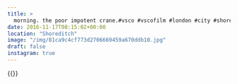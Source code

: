 ```yaml
---
title: >
  morning. the poor impotent crane.#vsco #vscofilm #london #city #shoreditch #cranesinthesky
date: 2016-11-17T08:15:02+00:00
location: "Shoreditch"
image: "/img/81ca9c4cf773d2706669459a670ddb10.jpg"
draft: false
instagram: true
---
```


{{<photo src="/img/81ca9c4cf773d2706669459a670ddb10.jpg">}}
